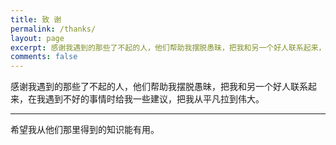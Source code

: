 ```yaml
---
title: 致 谢
permalink: /thanks/
layout: page
excerpt: 感谢我遇到的那些了不起的人，他们帮助我摆脱愚昧，把我和另一个好人联系起来，在我遇到不好的事情时给我一些建议，把我从平凡拉到伟大。
comments: false
---
```


感谢我遇到的那些了不起的人，他们帮助我摆脱愚昧，把我和另一个好人联系起来，在我遇到不好的事情时给我一些建议，把我从平凡拉到伟大。

<hr>

希望我从他们那里得到的知识能有用。
